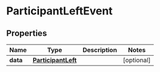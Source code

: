 

# ParticipantLeftEvent


## Properties

| Name | Type | Description | Notes |
|------------ | ------------- | ------------- | -------------|
|**data** | [**ParticipantLeft**](ParticipantLeft.md) |  |  [optional] |



